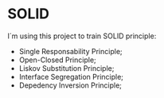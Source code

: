 # SOLID

I´m using this project to train SOLID principle:

+ Single Responsability Principle;
+ Open-Closed Principle;
+ Liskov Substitution Principle;
+ Interface Segregation Principle;
+ Depedency Inversion Principle;
